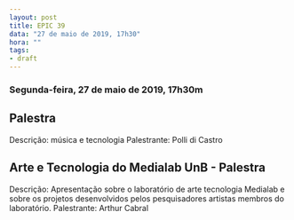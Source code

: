 ```yaml
---
layout: post
title: EPIC 39
data: "27 de maio de 2019, 17h30"
hora: ""
tags:
- draft
---
```



### Segunda-feira, 27 de maio de 2019, 17h30m

## Palestra
Descrição: música e tecnologia
Palestrante: Polli di Castro

## Arte e Tecnologia do Medialab UnB - Palestra
Descrição: Apresentação sobre o laboratório de arte tecnologia Medialab e sobre os projetos desenvolvidos pelos pesquisadores artistas membros do laboratório.
Palestrante: Arthur Cabral

